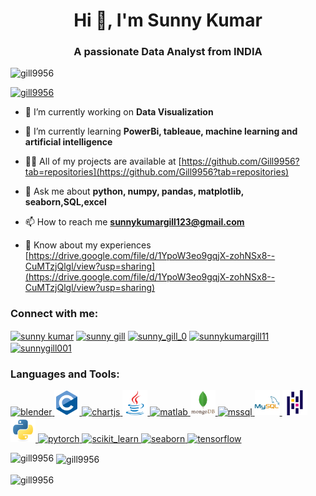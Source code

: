 <h1 align="center">Hi 👋, I'm Sunny Kumar</h1>
<h3 align="center">A passionate Data Analyst from INDIA</h3>

<p align="left"> <img src="https://komarev.com/ghpvc/?username=gill9956&label=Profile%20views&color=0e75b6&style=flat" alt="gill9956" /> </p>

<p align="left"> <a href="https://github.com/ryo-ma/github-profile-trophy"><img src="https://github-profile-trophy.vercel.app/?username=gill9956" alt="gill9956" /></a> </p>

- 🔭 I’m currently working on **Data Visualization**

- 🌱 I’m currently learning **PowerBi, tableaue, machine learning and artificial intelligence**

- 👨‍💻 All of my projects are available at [https://github.com/Gill9956?tab=repositories](https://github.com/Gill9956?tab=repositories)

- 💬 Ask me about **python, numpy, pandas, matplotlib, seaborn,SQL,excel**

- 📫 How to reach me **sunnykumargill123@gmail.com**

- 📄 Know about my experiences [https://drive.google.com/file/d/1YpoW3eo9gqjX-zohNSx8--CuMTzjQlgl/view?usp=sharing](https://drive.google.com/file/d/1YpoW3eo9gqjX-zohNSx8--CuMTzjQlgl/view?usp=sharing)

<h3 align="left">Connect with me:</h3>
<p align="left">
<a href="https://linkedin.com/in/sunny kumar" target="blank"><img align="center" src="https://raw.githubusercontent.com/rahuldkjain/github-profile-readme-generator/master/src/images/icons/Social/linked-in-alt.svg" alt="sunny kumar" height="30" width="40" /></a>
<a href="https://kaggle.com/sunny gill" target="blank"><img align="center" src="https://raw.githubusercontent.com/rahuldkjain/github-profile-readme-generator/master/src/images/icons/Social/kaggle.svg" alt="sunny gill" height="30" width="40" /></a>
<a href="https://instagram.com/sunny_gill_0" target="blank"><img align="center" src="https://raw.githubusercontent.com/rahuldkjain/github-profile-readme-generator/master/src/images/icons/Social/instagram.svg" alt="sunny_gill_0" height="30" width="40" /></a>
<a href="https://www.hackerrank.com/sunnykumargill11" target="blank"><img align="center" src="https://raw.githubusercontent.com/rahuldkjain/github-profile-readme-generator/master/src/images/icons/Social/hackerrank.svg" alt="sunnykumargill11" height="30" width="40" /></a>
<a href="https://www.leetcode.com/sunnygill001" target="blank"><img align="center" src="https://raw.githubusercontent.com/rahuldkjain/github-profile-readme-generator/master/src/images/icons/Social/leet-code.svg" alt="sunnygill001" height="30" width="40" /></a>
</p>

<h3 align="left">Languages and Tools:</h3>
<p align="left"> <a href="https://www.blender.org/" target="_blank" rel="noreferrer"> <img src="https://download.blender.org/branding/community/blender_community_badge_white.svg" alt="blender" width="40" height="40"/> </a> <a href="https://www.cprogramming.com/" target="_blank" rel="noreferrer"> <img src="https://raw.githubusercontent.com/devicons/devicon/master/icons/c/c-original.svg" alt="c" width="40" height="40"/> </a> <a href="https://www.chartjs.org" target="_blank" rel="noreferrer"> <img src="https://www.chartjs.org/media/logo-title.svg" alt="chartjs" width="40" height="40"/> </a> <a href="https://www.java.com" target="_blank" rel="noreferrer"> <img src="https://raw.githubusercontent.com/devicons/devicon/master/icons/java/java-original.svg" alt="java" width="40" height="40"/> </a> <a href="https://www.mathworks.com/" target="_blank" rel="noreferrer"> <img src="https://upload.wikimedia.org/wikipedia/commons/2/21/Matlab_Logo.png" alt="matlab" width="40" height="40"/> </a> <a href="https://www.mongodb.com/" target="_blank" rel="noreferrer"> <img src="https://raw.githubusercontent.com/devicons/devicon/master/icons/mongodb/mongodb-original-wordmark.svg" alt="mongodb" width="40" height="40"/> </a> <a href="https://www.microsoft.com/en-us/sql-server" target="_blank" rel="noreferrer"> <img src="https://www.svgrepo.com/show/303229/microsoft-sql-server-logo.svg" alt="mssql" width="40" height="40"/> </a> <a href="https://www.mysql.com/" target="_blank" rel="noreferrer"> <img src="https://raw.githubusercontent.com/devicons/devicon/master/icons/mysql/mysql-original-wordmark.svg" alt="mysql" width="40" height="40"/> </a> <a href="https://pandas.pydata.org/" target="_blank" rel="noreferrer"> <img src="https://raw.githubusercontent.com/devicons/devicon/2ae2a900d2f041da66e950e4d48052658d850630/icons/pandas/pandas-original.svg" alt="pandas" width="40" height="40"/> </a> <a href="https://www.python.org" target="_blank" rel="noreferrer"> <img src="https://raw.githubusercontent.com/devicons/devicon/master/icons/python/python-original.svg" alt="python" width="40" height="40"/> </a> <a href="https://pytorch.org/" target="_blank" rel="noreferrer"> <img src="https://www.vectorlogo.zone/logos/pytorch/pytorch-icon.svg" alt="pytorch" width="40" height="40"/> </a> <a href="https://scikit-learn.org/" target="_blank" rel="noreferrer"> <img src="https://upload.wikimedia.org/wikipedia/commons/0/05/Scikit_learn_logo_small.svg" alt="scikit_learn" width="40" height="40"/> </a> <a href="https://seaborn.pydata.org/" target="_blank" rel="noreferrer"> <img src="https://seaborn.pydata.org/_images/logo-mark-lightbg.svg" alt="seaborn" width="40" height="40"/> </a> <a href="https://www.tensorflow.org" target="_blank" rel="noreferrer"> <img src="https://www.vectorlogo.zone/logos/tensorflow/tensorflow-icon.svg" alt="tensorflow" width="40" height="40"/> </a> </p>

<p><img align="left" src="https://github-readme-stats.vercel.app/api/top-langs?username=gill9956&show_icons=true&locale=en&layout=compact" alt="gill9956" /></p>

<p>&nbsp;<img align="center" src="https://github-readme-stats.vercel.app/api?username=gill9956&show_icons=true&locale=en" alt="gill9956" /></p>

<p><img align="center" src="https://github-readme-streak-stats.herokuapp.com/?user=gill9956&" alt="gill9956" /></p>
